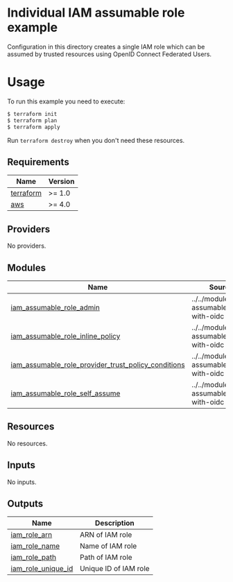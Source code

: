# Individual IAM assumable role example

Configuration in this directory creates a single IAM role which can be assumed by trusted resources using OpenID Connect Federated Users.

# Usage

To run this example you need to execute:

```bash
$ terraform init
$ terraform plan
$ terraform apply
```

Run `terraform destroy` when you don't need these resources.

<!-- BEGINNING OF PRE-COMMIT-TERRAFORM DOCS HOOK -->
## Requirements

| Name | Version |
|------|---------|
| <a name="requirement_terraform"></a> [terraform](#requirement\_terraform) | >= 1.0 |
| <a name="requirement_aws"></a> [aws](#requirement\_aws) | >= 4.0 |

## Providers

No providers.

## Modules

| Name | Source | Version |
|------|--------|---------|
| <a name="module_iam_assumable_role_admin"></a> [iam\_assumable\_role\_admin](#module\_iam\_assumable\_role\_admin) | ../../modules/iam-assumable-role-with-oidc | n/a |
| <a name="module_iam_assumable_role_inline_policy"></a> [iam\_assumable\_role\_inline\_policy](#module\_iam\_assumable\_role\_inline\_policy) | ../../modules/iam-assumable-role-with-oidc | n/a |
| <a name="module_iam_assumable_role_provider_trust_policy_conditions"></a> [iam\_assumable\_role\_provider\_trust\_policy\_conditions](#module\_iam\_assumable\_role\_provider\_trust\_policy\_conditions) | ../../modules/iam-assumable-role-with-oidc | n/a |
| <a name="module_iam_assumable_role_self_assume"></a> [iam\_assumable\_role\_self\_assume](#module\_iam\_assumable\_role\_self\_assume) | ../../modules/iam-assumable-role-with-oidc | n/a |

## Resources

No resources.

## Inputs

No inputs.

## Outputs

| Name | Description |
|------|-------------|
| <a name="output_iam_role_arn"></a> [iam\_role\_arn](#output\_iam\_role\_arn) | ARN of IAM role |
| <a name="output_iam_role_name"></a> [iam\_role\_name](#output\_iam\_role\_name) | Name of IAM role |
| <a name="output_iam_role_path"></a> [iam\_role\_path](#output\_iam\_role\_path) | Path of IAM role |
| <a name="output_iam_role_unique_id"></a> [iam\_role\_unique\_id](#output\_iam\_role\_unique\_id) | Unique ID of IAM role |
<!-- END OF PRE-COMMIT-TERRAFORM DOCS HOOK -->
